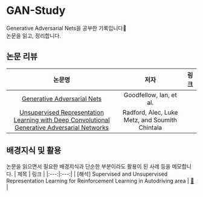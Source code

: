 # GAN-Study
Generative Adversarial Nets을 공부한 기록입니다📝  
논문을 읽고, 정리합니다.
## 논문 리뷰
| 논문명 | 저자 | 링크 |
|:---:|:---:|:---:|
| [Generative Adversarial Nets](https://proceedings.neurips.cc/paper/2014/hash/5ca3e9b122f61f8f06494c97b1afccf3-Abstract.html) | Goodfellow, Ian, et al. | |
| [Unsupervised Representation Learning with Deep Convolutional Generative Adversarial Networks](https://arxiv.org/abs/1511.06434) |Radford, Alec, Luke Metz, and Soumith Chintala||

## 배경지식 및 활용
논문을 읽으면서 필요한 배경지식과 단순한 부분이라도 활용이 된 사례 등을 메모합니다.
| 제목 | 링크 |
|:---:|:---:|
| [해석] Supervised and Unsupervised Representation Learning for Reinforcement Learning in Autodriving area | [🔗](https://velog.io/@mindyeoi/%ED%95%B4%EC%84%9D-Supervised-and-Unsupervised-Representation-Learning-for-Reinforcement-Learning) | 
